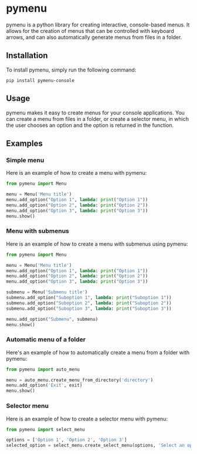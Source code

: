 # pymenu

pymenu is a python library for creating interactive, console-based menus. It allows for the creation of menus that can be controlled with keyboard arrows, and can also automatically generate menus from files in a folder. 

## Installation

To install pymenu, simply run the following command:

```
pip install pymenu-console
```

## Usage

pymenu makes it easy to create menus for your console applications. You can create a menu from files in a folder, or create a selector menu, in which the user chooses an option and the option is returned in the function.

## Examples

### Simple menu

Here is an example of how to create a menu with pymenu:

```python
from pymenu import Menu

menu = Menu('Menu title')
menu.add_option("Option 1", lambda: print("Option 1"))
menu.add_option("Option 2", lambda: print("Option 2"))
menu.add_option("Option 3", lambda: print("Option 3"))
menu.show()
```

### Menu with submenus

Here is an example of how to create a menu with submenus using pymenu:

```python
from pymenu import Menu

menu = Menu('Menu title')
menu.add_option("Option 1", lambda: print("Option 1"))
menu.add_option("Option 2", lambda: print("Option 2"))
menu.add_option("Option 3", lambda: print("Option 3"))

submenu = Menu('Submenu title')
submenu.add_option("Suboption 1", lambda: print("Suboption 1"))
submenu.add_option("Suboption 2", lambda: print("Suboption 2"))
submenu.add_option("Suboption 3", lambda: print("Suboption 3"))

menu.add_option("Submenu", submenu)
menu.show()
```

### Automatic menu of a folder

Here's an example of how to automatically create a menu from a folder with pymenu:

```python
from pymenu import auto_menu

menu = auto_menu.create_menu_from_directory('directory')
menu.add_option('Exit', exit)
menu.show()
```

### Selector menu

Here is an example of how to create a selector menu with pymenu:

```python
from pymenu import select_menu

options = ['Option 1', 'Option 2', 'Option 3']
selected_option = select_menu.create_select_menu(options, 'Select an option')
```